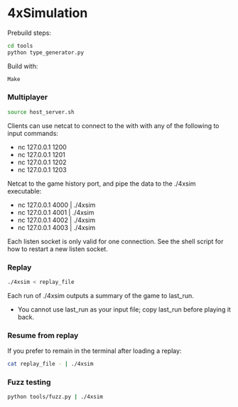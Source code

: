 # 4xSimulation

Prebuild steps:

```sh
cd tools
python type_generator.py
```

Build with:
```sh
Make
```
### Multiplayer
```sh
source host_server.sh
```

Clients can use netcat to connect to the with with any of the following to input commands:
* nc 127.0.0.1 1200
* nc 127.0.0.1 1201
* nc 127.0.0.1 1202
* nc 127.0.0.1 1203

Netcat to the game history port, and pipe the data to the ./4xsim executable:
* nc 127.0.0.1 4000 | ./4xsim
* nc 127.0.0.1 4001 | ./4xsim
* nc 127.0.0.1 4002 | ./4xsim
* nc 127.0.0.1 4003 | ./4xsim

Each listen socket is only valid for one connection. See the shell script for how to restart a new listen socket.

### Replay
```sh
./4xsim < replay_file
```

Each run of ./4xsim outputs a summary of the game to last_run.

* You cannot use last_run as your input file; copy last_run before playing it back.

### Resume from replay
If you prefer to remain in the terminal after loading a replay:

```sh
cat replay_file - | ./4xsim
```

### Fuzz testing
```sh
python tools/fuzz.py | ./4xsim
```
